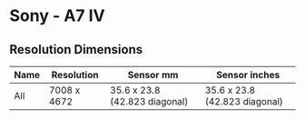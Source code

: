 # Sony - A7 IV

## Resolution Dimensions

| Name   | Resolution   | Sensor mm                     | Sensor inches                 |
|--------|--------------|-------------------------------|-------------------------------|
| All    | 7008 x 4672  | 35.6 x 23.8 (42.823 diagonal) | 35.6 x 23.8 (42.823 diagonal) |
